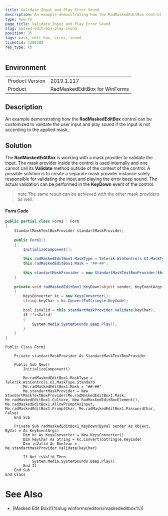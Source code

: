 ```yaml
---
title: Validate Input and Play Error Sound
description: An example demonstrating how the RadMaskedEditBox control can be customized to validate the user input and play error sound upon validating the input according to the applied mask.  
type: how-to
page_title: Validate Input and Play Error Sound
slug: masked-edit-box-play-sound
position: 35
tags: mask, edit-box, error, sound
ticketid: 1380388
res_type: kb
---
```


## Environment
<table>
	<tr>
		<td>Product Version</td>
		<td>2019.1.117</td>
	</tr>
	<tr>
		<td>Product</td>
		<td>RadMaskedEditBox for WinForms</td>
	</tr>
</table>


## Description

An example demonstrating how the **RadMaskedEditBox** control can be customized to validate the user input and play sound if the input is not according to the applied mask.

## Solution

The **RadMaskedEditBox** is working with a mask provider to validate the input. The mask provider inside the control is used internally and one cannot call its **Validate** method outside of the context of the control. A possible solution is to create a separate mask provider instance solely responsible for validating the input and playing the error beep sound. The actual validation can be performed in the **KeyDown** event of the control.

>note The same result can be achieved with the other mask providers as well.

#### Form Code

````C#
public partial class Form1 : Form
{
    StandartMaskTextBoxProvider standartMaskProvider;
 
    public Form1()
    {
        InitializeComponent();
 
        this.radMaskedEditBox1.MaskType = Telerik.WinControls.UI.MaskType.Standard;
        this.radMaskedEditBox1.Mask = "##-##";
 
        this.standartMaskProvider = new StandartMaskTextBoxProvider(this.radMaskedEditBox1.Mask, this.radMaskedEditBox1.Culture, new RadMaskedEditBoxElement(), this.radMaskedEditBox1.AllowPromptAsInput, this.radMaskedEditBox1.PromptChar, this.radMaskedEditBox1.PasswordChar, false);
    }
 
    private void radMaskedEditBox1_KeyDown(object sender, KeyEventArgs e)
    {
        KeysConverter kc = new KeysConverter();
        string keyChar = kc.ConvertToString(e.KeyCode);
 
        bool isValid = this.standartMaskProvider.Validate(keyChar);
        if (!isValid)
        {
            System.Media.SystemSounds.Beep.Play();
        }
    }
}


````
````VB.NET
Public Class Form1

    Private standartMaskProvider As StandartMaskTextBoxProvider

    Public Sub New()
        InitializeComponent()

        Me.radMaskedEditBox1.MaskType = Telerik.WinControls.UI.MaskType.Standard
        Me.radMaskedEditBox1.Mask = "##-##"
        Me.standartMaskProvider = New StandartMaskTextBoxProvider(Me.radMaskedEditBox1.Mask, Me.radMaskedEditBox1.Culture, New RadMaskedEditBoxElement(), Me.radMaskedEditBox1.AllowPromptAsInput, Me.radMaskedEditBox1.PromptChar, Me.radMaskedEditBox1.PasswordChar, False)
    End Sub

    Private Sub radMaskedEditBox1_KeyDown(ByVal sender As Object, ByVal e As KeyEventArgs)
        Dim kc As KeysConverter = New KeysConverter()
        Dim keyChar As String = kc.ConvertToString(e.KeyCode)
        Dim isValid As Boolean = Me.standartMaskProvider.Validate(keyChar)

        If Not isValid Then
            System.Media.SystemSounds.Beep.Play()
        End If
    End Sub
End Class
````

# See Also
* [Masked Edit Box]({%slug winforms/editors/maskededitbox%})